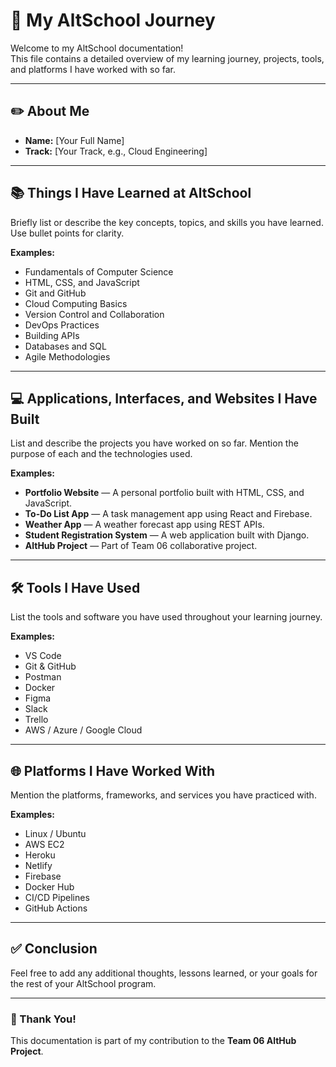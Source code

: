 # 📘 My AltSchool Journey

Welcome to my AltSchool documentation!  
This file contains a detailed overview of my learning journey, projects, tools, and platforms I have worked with so far.

---

## ✏️ About Me

- **Name:** [Your Full Name]
- **Track:** [Your Track, e.g., Cloud Engineering]

---

## 📚 Things I Have Learned at AltSchool

Briefly list or describe the key concepts, topics, and skills you have learned. Use bullet points for clarity.

**Examples:**

- Fundamentals of Computer Science
- HTML, CSS, and JavaScript
- Git and GitHub
- Cloud Computing Basics
- Version Control and Collaboration
- DevOps Practices
- Building APIs
- Databases and SQL
- Agile Methodologies

---

## 💻 Applications, Interfaces, and Websites I Have Built

List and describe the projects you have worked on so far. Mention the purpose of each and the technologies used.

**Examples:**

- **Portfolio Website** — A personal portfolio built with HTML, CSS, and JavaScript.
- **To-Do List App** — A task management app using React and Firebase.
- **Weather App** — A weather forecast app using REST APIs.
- **Student Registration System** — A web application built with Django.
- **AltHub Project** — Part of Team 06 collaborative project.

---

## 🛠️ Tools I Have Used

List the tools and software you have used throughout your learning journey.

**Examples:**

- VS Code
- Git & GitHub
- Postman
- Docker
- Figma
- Slack
- Trello
- AWS / Azure / Google Cloud

---

## 🌐 Platforms I Have Worked With

Mention the platforms, frameworks, and services you have practiced with.

**Examples:**

- Linux / Ubuntu
- AWS EC2
- Heroku
- Netlify
- Firebase
- Docker Hub
- CI/CD Pipelines
- GitHub Actions

---

## ✅ Conclusion

Feel free to add any additional thoughts, lessons learned, or your goals for the rest of your AltSchool program.

---

### 🚀 Thank You!

This documentation is part of my contribution to the **Team 06 AltHub Project**.
